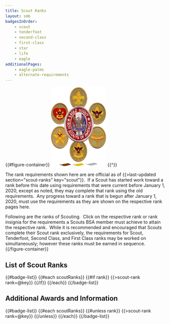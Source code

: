 ```yaml
---
title: Scout Ranks
layout: smb
badgesInOrder:
    - scout
    - tenderfoot
    - second-class
    - first-class
    - star
    - life
    - eagle
additionalPages:
    - eagle-palms
    - alternate-requirements
---
```


{{#figure-container}}
<img src="scout-ranks.jpg" class="W(100%) H(a)" alt="Scout Ranks" />
{{^}}

The rank requirements shown here are are official as of {{>last-updated section="scout-ranks" key="scout"}}.  If a Scout has started work toward a rank before this date using requirements that were current before January 1, 2020, except as noted, they may complete that rank using the old requirements.  Any progress toward a rank that is begun after January 1, 2020, must use the requirements as they are shown on the respective rank pages here.

Following are the ranks of Scouting.  Click on the respective rank or rank insignia for the requirements a Scouts BSA member must achieve to attain the respective rank.  While it is recommended and encouraged that Scouts complete their Scout rank exclusively, the requirements for Scout, Tenderfoot, Second Class, and First Class ranks may be worked on simultaneously; however these ranks must be earned in sequence.
{{/figure-container}}

## List of Scout Ranks

{{#badge-list}}
{{#each scoutRanks}}
{{#if rank}}
{{>scout-rank rank=@key}}
{{/if}}
{{/each}}
{{/badge-list}}

## Additional Awards and Information

{{#badge-list}}
{{#each scoutRanks}}
{{#unless rank}}
{{>scout-rank rank=@key}}
{{/unless}}
{{/each}}
{{/badge-list}}
